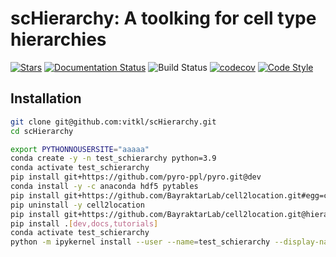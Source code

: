 # scHierarchy: A toolking for cell type hierarchies

[![Stars](https://img.shields.io/github/stars/vitkl/scHierarchy?logo=GitHub&color=yellow)](https://github.com/vitkl/scHierarchy/stargazers)
[![Documentation Status](https://readthedocs.org/projects/scHierarchy/badge/?version=latest)](https://scHierarchy.readthedocs.io/en/stable/?badge=stable)
![Build Status](https://github.com/vitkl/scHierarchy/workflows/scHierarchy/badge.svg)
[![codecov](https://codecov.io/gh/vitkl/scHierarchy/branch/main/graph/badge.svg?token=BGI9Z8R11R)](https://codecov.io/gh/vitkl/scHierarchy)
[![Code Style](https://img.shields.io/badge/code%20style-black-000000.svg)](https://github.com/python/black)

## Installation

```bash
git clone git@github.com:vitkl/scHierarchy.git
cd scHierarchy
```

```bash
export PYTHONNOUSERSITE="aaaaa"
conda create -y -n test_schierarchy python=3.9
conda activate test_schierarchy
pip install git+https://github.com/pyro-ppl/pyro.git@dev
conda install -y -c anaconda hdf5 pytables
pip install git+https://github.com/BayraktarLab/cell2location.git#egg=cell2location[tutorials]
pip uninstall -y cell2location
pip install git+https://github.com/BayraktarLab/cell2location.git@hierarchical_AutoGuideMessenger
pip install .[dev,docs,tutorials]
conda activate test_schierarchy
python -m ipykernel install --user --name=test_schierarchy --display-name='Environment (test_schierarchy)'
```
